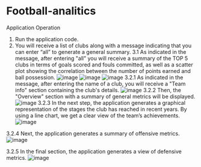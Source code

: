 # Football-analitics
Application Operation
1.	Run the application code.
2.	You will receive a list of clubs along with a message indicating that you can enter “all” to generate a general summary.
3.1	As indicated in the message, after entering "all" you will receive a summary of the TOP 5 clubs in terms of goals scored and fouls committed, as well as a scatter plot showing the correlation between the number of points earned and ball possession.
![image](https://github.com/user-attachments/assets/63aa63cb-dac1-42b8-a255-33ce08dd70ce)
![image](https://github.com/user-attachments/assets/0b4bbbb9-6239-4a93-a652-9c5671846600)
![image](https://github.com/user-attachments/assets/109e50ff-57d0-4a39-9caf-f6305f29c872)
3.2.1	As indicated in the message, after entering the name of a club, you will receive a "Team info" section containing the club's details.
 ![image](https://github.com/user-attachments/assets/e6b19b6c-5be1-468d-88c5-89dbc834daf7)
3.2.2	Then, the "Overview" section with a summary of general metrics will be displayed.
![image](https://github.com/user-attachments/assets/52e850b2-2dca-46af-a2b0-a8f3d64416a4)
3.2.3	In the next step, the application generates a graphical representation of the stages the club has reached in recent years. By using a line chart, we get a clear view of the team’s achievements.
 ![image](https://github.com/user-attachments/assets/4ff745dc-aa29-43ce-875f-66357fee620c)

3.2.4	Next, the application generates a summary of offensive metrics.
 ![image](https://github.com/user-attachments/assets/d2bbc567-97b0-47ab-9bfd-a4cf0cb7a512)
 
3.2.5	In the final section, the application generates a view of defensive metrics.
![image](https://github.com/user-attachments/assets/42b22539-b522-4d3c-be9e-190fe7e0e6f5)
